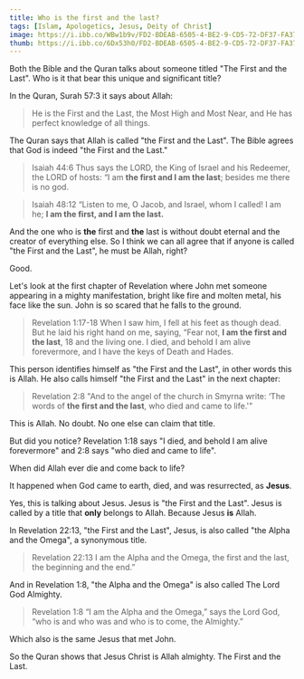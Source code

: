 ```yaml
---
title: Who is the first and the last?
tags: [Islam, Apologetics, Jesus, Deity of Christ]
image: https://i.ibb.co/WBw1b9v/FD2-BDEAB-6505-4-BE2-9-CD5-72-DF37-FA378-E.jpg
thumb: https://i.ibb.co/6Dx53h0/FD2-BDEAB-6505-4-BE2-9-CD5-72-DF37-FA378-E.jpg
---
```

Both the Bible and the Quran talks about someone titled "The First and the Last". Who is it that bear this unique and significant title? 
  
In the Quran, Surah 57:3 it says about Allah:

> He is the First and the Last, the Most High and Most Near, and He has perfect knowledge of all things.

The Quran says that Allah is called "the First and the Last". The Bible agrees that God is indeed "the First and the Last."

> Isaiah 44:6 Thus says the LORD, the King of Israel and his Redeemer, the LORD of hosts: “I am **the first and I am the last**; besides me there is no god.

> Isaiah 48:12 “Listen to me, O Jacob, and Israel, whom I called! I am he; **I am the first, and I am the last.**

And the one who is **the** first and **the** last is without doubt eternal and the creator of everything else. So I think we can all agree that if anyone is called "the First and the Last", he must be Allah, right?

Good.

Let's look at the first chapter of Revelation where John met someone appearing in a mighty manifestation, bright like fire and molten metal, his face like the sun. John is so scared that he falls to the ground.

> Revelation 1:17-18 When I saw him, I fell at his feet as though dead. But he laid his right hand on me, saying, “Fear not, **I am the first and the last**, 18 and the living one. I died, and behold I am alive forevermore, and I have the keys of Death and Hades.

This person identifies himself as "the First and the Last", in other words this is Allah. He also calls himself "the First and the Last" in the next chapter:

> Revelation 2:8 "And to the angel of the church in Smyrna write: ‘The words of **the first and the last**, who died and came to life.'"

This is Allah. No doubt. No one else can claim that title.

But did you notice? Revelation 1:18 says "I died, and behold I am alive forevermore" and 2:8 says "who died and came to life". 

When did Allah ever die and come back to life?

It happened when God came to earth, died, and was resurrected, as **Jesus**.

Yes, this is talking about Jesus. Jesus is "the First and the Last". Jesus is called by a title that **only** belongs to Allah. Because Jesus **is** Allah.

In Revelation 22:13, "the First and the Last", Jesus, is also called "the Alpha and the Omega", a synonymous title. 

> Revelation 22:13 I am the Alpha and the Omega, the first and the last, the beginning and the end.”

And in Revelation 1:8, "the Alpha and  the Omega" is also called The Lord God Almighty.

> Revelation 1:8 “I am the Alpha and the Omega,” says the Lord God, “who is and who was and who is to come, the Almighty.”

Which also is the same Jesus that met John.

So the Quran shows that Jesus Christ is Allah almighty. The First and the Last.
